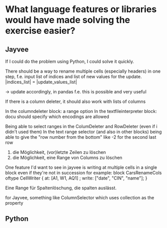 # What language features or libraries would have made solving the exercise easier?

## Jayvee

If I could do the problem using Python, I could solve it quickly.

There should be a way to rename multiple cells (especially headers) in one step, f.e. input list of indices and list of new values for the update. |indices_list| = |update_values_list|

-> update accordingly, in pandas f.e. this is possible and very useful

If there is a column deleter, it should also work with lists of columns

In the columndeleter block: a range option
In the textfileinterpreter block: docu should specify which encodings are allowed

Being able to select ranges in the ColumDeleter and RowDeleter (even if i didn't used them)
In the text range selector (and also in other blocks) being able to give the "row number from the bottom" like -2 for the second last row

1) die Möglichkeit, (vor)letzte Zeilen zu löschen
2) die Möglichkeit, eine Range von Columns zu löschen

One feature I'd want to see in jayvee is writing at multiple cells in a single block even if they're not in succession
for example:
block CarsRenameCols oftype CellWriter {
        at: [A1, W1, AQ1] ;
        write: ["date", "CIN", "name"];
    }

Eine Range für Spaltenlöschung, die spalten auslässt.

for Jayvee, something like ColumnSelector which uses collection as the property 

## Python